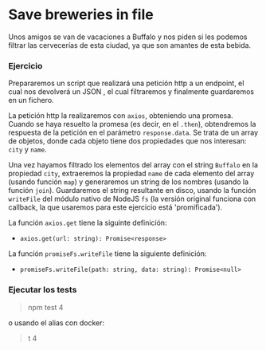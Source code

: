 # Save breweries in file
Unos amigos se van de vacaciones a Buffalo y nos piden si les podemos filtrar las cervecerías de esta ciudad, ya que son amantes de esta bebida.

### Ejercicio
Prepararemos un script que realizará una petición http a un endpoint, el cual nos devolverá un JSON , el cual filtraremos y finalmente guardaremos en un fichero.

La petición http la realizaremos con `axios`, obteniendo una promesa. Cuando se haya resuelto la promesa (es decir, en el `.then`), obtendremos la respuesta de la petición en el parámetro `response.data`. Se trata de un array de objetos, donde cada objeto tiene dos propiedades que nos interesan: `city` y `name`.

Una vez hayamos filtrado los elementos del array con el string `Buffalo` en la propiedad `city`, extraeremos la propiedad `name` de cada elemento del array (usando función `map`) y generaremos un string de los nombres (usando la función `join`). Guardaremos el string resultante en disco, usando la función `writeFile` del módulo nativo de NodeJS `fs` (la versión original funciona con callback, la que usaremos para este ejercicio está 'promificada').

La función `axios.get` tiene la siguinte definición:
- `axios.get(url: string): Promise<response>`

La función `promiseFs.writeFile` tiene la siguiente definición:
- `promiseFs.writeFile(path: string, data: string): Promise<null>`

### Ejecutar los tests
> npm test 4

o usando el alias con docker:

> t 4
